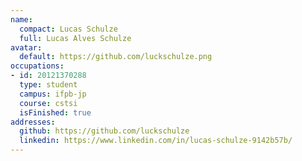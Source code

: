 ```yaml
---
name:
  compact: Lucas Schulze
  full: Lucas Alves Schulze
avatar:
  default: https://github.com/luckschulze.png
occupations:
- id: 20121370288
  type: student
  campus: ifpb-jp
  course: cstsi
  isFinished: true
addresses:
  github: https://github.com/luckschulze
  linkedin: https://www.linkedin.com/in/lucas-schulze-9142b57b/
---
```


